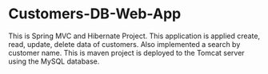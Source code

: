# Customers-DB-Web-App

This is Spring MVC and Hibernate Project. This application is applied create, read, update, delete data of customers. Also implemented a search by customer name.
This is maven project is deployed to the Tomcat server using the MySQL database.

